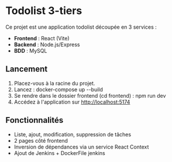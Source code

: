 # Todolist 3-tiers

Ce projet est une application todolist découpée en 3 services :

- **Frontend** : React (Vite)
- **Backend** : Node.js/Express
- **BDD** : MySQL

## Lancement

1. Placez-vous à la racine du projet.
2. Lancez :
   docker-compose up --build
3. Se rendre dans le dossier frontend (cd frontend) :
   npm run dev
4. Accédez à l'application sur [http://localhost:5174](http://localhost:5174)

## Fonctionnalités

- Liste, ajout, modification, suppression de tâches
- 2 pages côté frontend
- Inversion de dépendances via un service React Context
- Ajout de Jenkins + DockerFile jenkins

